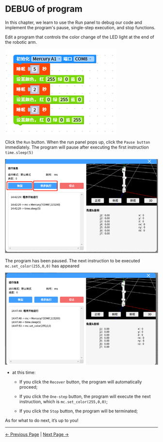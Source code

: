 # DEBUG of program

In this chapter, we learn to use the Run panel to debug our code and implement the program's pause, single-step execution, and stop functions.



Edit a program that controls the color change of the LED light at the end of the robotic arm.

<img src="..\..\..\..\resources\5-BasicApplication\5.2-ApplicationUse\5.2.1-mystudio\1-myblockly\images\7\1.png"  />





Click the `Run` button. When the run panel pops up, click the `Pause button` immediately. The program will pause after executing the first instruction `time.sleep(5)`

<img src="..\..\..\..\resources\5-BasicApplication\5.2-ApplicationUse\5.2.1-mystudio\1-myblockly\images\7\2.png"  />



The program has been paused. The next instruction to be executed `mc.set_color(255,0,0)` has appeared

<img src="..\..\..\..\resources\5-BasicApplication\5.2-ApplicationUse\5.2.1-mystudio\1-myblockly\images\7\3.png"  />

- at this time:

  - If you click the `Recover` button, the program will automatically proceed;

  - If you click the `One-step` button, the program will execute the next instruction, which is `mc.set_color(255,0,0)`;
  - If you click the `Stop` button, the program will be terminated;





As for what to do next, it’s up to you!


---

[← Previous Page](./6-singleStep.md) | [Next Page →](./8-gripperUse.md)